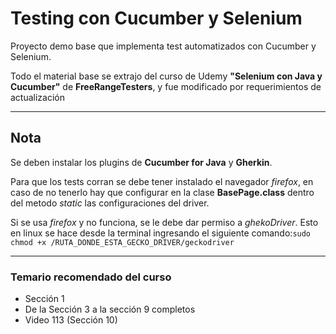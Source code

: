 # Testing con Cucumber y Selenium

Proyecto demo base que implementa test automatizados con Cucumber y Selenium.

Todo el material base se extrajo del curso de Udemy **"Selenium con Java y Cucumber"** de **FreeRangeTesters**, y fue
modificado por requerimientos de actualización

---

## Nota

Se deben instalar los plugins de **Cucumber for Java** y **Gherkin**.

Para que los tests corran se debe tener instalado el navegador *firefox*, en caso de no tenerlo hay que configurar en la clase **BasePage.class** dentro del metodo *static* las configuraciones del driver.

Si se usa *firefox* y no funciona, se le debe dar permiso a *ghekoDriver*. Esto en linux se hace desde la terminal ingresando el siguiente comando:`sudo chmod +x /RUTA_DONDE_ESTA_GECKO_DRIVER/geckodriver`

---

### Temario recomendado del curso
- Sección 1
- De la Sección 3 a la sección 9 completos
- Video 113 (Sección 10)
